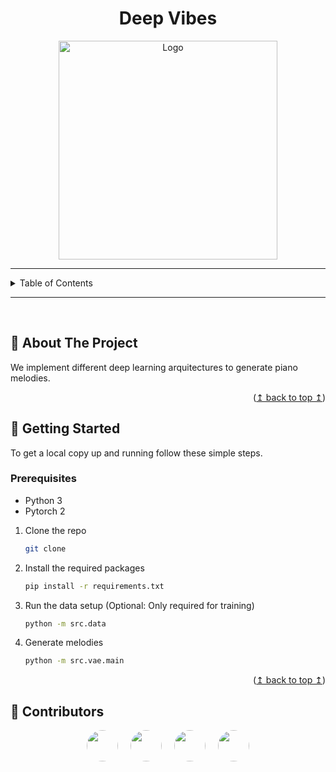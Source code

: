 <a name="readme-top"></a>

<!-- TITLE -->
<h1 align="center">Deep Vibes</h1>

<!-- PROJECT LOGO -->
<div align="center">
  <img src="https://api.junia.ai/storage/v1/object/sign/user-generated-images/18d32214-afe4-4bec-8652-8e6d1b062e19/fce27026-a09f-4199-a48e-80a12810ae8d.png?token=eyJhbGciOiJIUzI1NiIsInR5cCI6IkpXVCJ9.eyJ1cmwiOiJ1c2VyLWdlbmVyYXRlZC1pbWFnZXMvMThkMzIyMTQtYWZlNC00YmVjLTg2NTItOGU2ZDFiMDYyZTE5L2ZjZTI3MDI2LWEwOWYtNDE5OS1hNDhlLTgwYTEyODEwYWU4ZC5wbmciLCJpYXQiOjE3MDA4ODEyMjAsImV4cCI6MTg1ODU2MTIyMH0.aTQlOzhzCDm_Wnj_tO1kDx-BFr_73tuyOEq6gJdf-gw" alt="Logo" width="350">
</div>

<!-- TABLE OF CONTENTS -->
---

<details>
  <summary>Table of Contents</summary>
  <ol>
    <li><a href="#about-the-project">About The Project</a></li>
    <li><a href="#getting-started">Getting Started</a></li>
    <li><a href="#contributors">Contributors</a></li>
  </ol>
</details>

---

<br>

<!-- ABOUT THE PROJECT -->
## :memo: About The Project

We implement different deep learning arquitectures to generate
piano melodies.

<p align="right">(<a href="#readme-top">↥ back to top ↥</a>)</p>

<!-- Getting Started -->
## :rocket: Getting Started

To get a local copy up and running follow these simple steps.

### Prerequisites

- Python 3
- Pytorch 2

1. Clone the repo
   ```sh
   git clone
    ```

2. Install the required packages
    ```sh
    pip install -r requirements.txt
    ```

3. Run the data setup (Optional: Only required for training)
    ```sh
    python -m src.data
    ```

4. Generate melodies
    ```sh
    python -m src.vae.main
    ```

<p align="right">(<a href="#readme-top">↥ back to top ↥</a>)</p>

## 👥 Contributors

<div style="display: flex; justify-content: center;">
  <a href="https://github.com/winoo19" style="margin: 0px 10px">
    <img src="https://github.com/winoo19.png" style="border-radius: 50%;" width="50" height="50">
  </a>
  <a href="https://github.com/gomicoder17" style="margin: 0px 10px">
    <img src="https://github.com/gomicoder17.png" style="border-radius: 50%;" width="50" height="50">
  </a>
  <a href="https://github.com/nicolasvillagranp" style="margin: 0px 10px">
    <img src="https://github.com/nicolasvillagranp.png" style="border-radius: 50%;" width="50" height="50">
  </a>
  <a href="https://github.com/mariokroll" style="margin: 0px 10px">
    <img src="https://github.com/mariokroll.png" style="border-radius: 50%;" width="50" height="50">
  </a>
</div>
